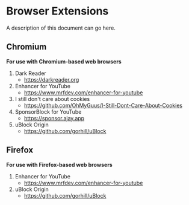 # Browser Extensions
A description of this document can go here.

## Chromium
__For use with Chromium-based web browsers__
1. Dark Reader
    - <https://darkreader.org>
2. Enhancer for YouTube
    - <https://www.mrfdev.com/enhancer-for-youtube>
3. I still don't care about cookies
    - <https://github.com/OhMyGuus/I-Still-Dont-Care-About-Cookies>
4. SponsorBlock for YouTube
    - <https://sponsor.ajay.app>
5. uBlock Origin
    - <https://github.com/gorhill/uBlock>

## Firefox
__For use with Firefox-based web browsers__
1. Enhancer for YouTube
    - <https://www.mrfdev.com/enhancer-for-youtube>
2. uBlock Origin
    - <https://github.com/gorhill/uBlock>